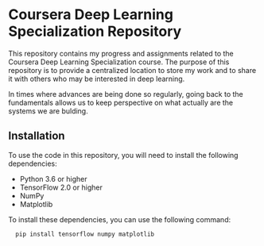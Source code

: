 # Coursera Deep Learning Specialization Repository

This repository contains my progress and assignments related to the Coursera Deep Learning Specialization course. The purpose of this repository is to provide a centralized location to store my work and to share it with others who may be interested in deep learning.

In times where advances are being done so regularly, going back to the fundamentals allows us to keep perspective on what actually are the systems we are bulding. 

## Installation

To use the code in this repository, you will need to install the following dependencies:

- Python 3.6 or higher
- TensorFlow 2.0 or higher
- NumPy
- Matplotlib

To install these dependencies, you can use the following command:
```
  pip install tensorflow numpy matplotlib
```
